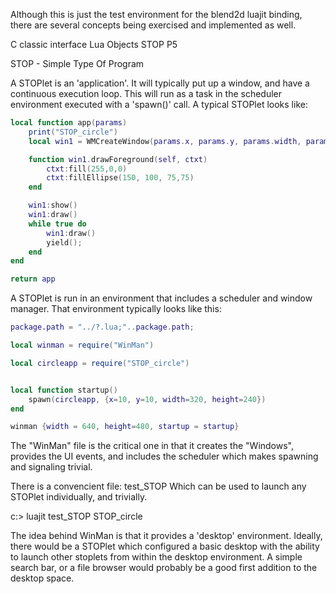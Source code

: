 Although this is just the test environment for the blend2d luajit binding, there are several concepts
being exercised and implemented as well.

C classic interface
Lua Objects
STOP
P5





STOP - Simple Type Of Program

A STOPlet is an 'application'.  It will typically put up a window, and have a continuous execution loop.
This will run as a task in the scheduler environment executed with a 'spawn()' call.  A typical STOPlet looks like:

```lua
local function app(params)
    print("STOP_circle")
    local win1 = WMCreateWindow(params.x, params.y, params.width, params.height)

    function win1.drawForeground(self, ctxt)
        ctxt:fill(255,0,0)
        ctxt:fillEllipse(150, 100, 75,75)
    end

    win1:show()
    win1:draw()
    while true do
        win1:draw()
        yield();
    end
end

return app
```

A STOPlet is run in an environment that includes a scheduler and window manager.  That environment typically looks like this:

```lua
package.path = "../?.lua;"..package.path;

local winman = require("WinMan")

local circleapp = require("STOP_circle")


local function startup()
    spawn(circleapp, {x=10, y=10, width=320, height=240})
end

winman {width = 640, height=480, startup = startup}
```

The "WinMan" file is the critical one in that it creates the "Windows", provides the UI events, and includes the scheduler which makes spawning and signaling trivial.

There is a convencient file: test_STOP
Which can be used to launch any STOPlet individually, and trivially.

c:\> luajit test_STOP STOP_circle

The idea behind WinMan is that it provides a 'desktop' environment.  Ideally, there would be a STOPlet which configured a basic desktop with the ability to launch other stoplets from within the desktop environment.  A simple search bar, or a file browser would probably be a good first addition to the desktop space.